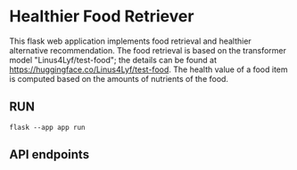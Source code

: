 # Healthier Food Retriever

This flask web application implements food retrieval and healthier alternative recommendation. The food retrieval is based on the transformer model "Linus4Lyf/test-food"; the details can be found at https://huggingface.co/Linus4Lyf/test-food. The health value of a food item is computed based on the amounts of nutrients of the food.

## RUN
```flask --app app run```


## API endpoints 

